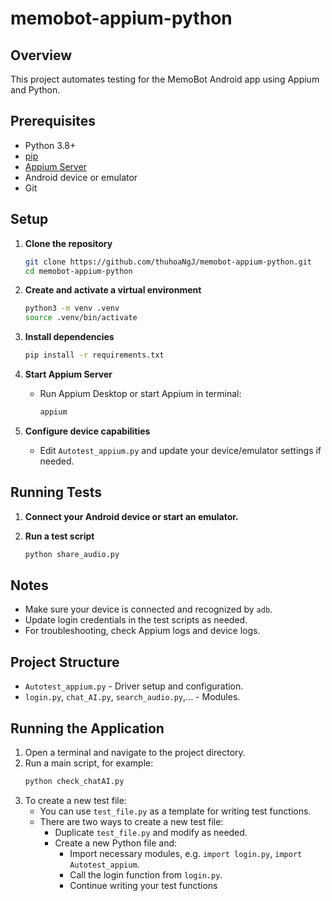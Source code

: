# memobot-appium-python

## Overview
This project automates testing for the MemoBot Android app using Appium and Python.

## Prerequisites

- Python 3.8+
- [pip](https://pip.pypa.io/en/stable/)
- [Appium Server](https://appium.io/)
- Android device or emulator
- Git

## Setup

1. **Clone the repository**
   ```sh
   git clone https://github.com/thuhoaNgJ/memobot-appium-python.git
   cd memobot-appium-python
   ```

2. **Create and activate a virtual environment**
   ```sh
   python3 -m venv .venv
   source .venv/bin/activate
   ```

3. **Install dependencies**
   ```sh
   pip install -r requirements.txt
   ```

4. **Start Appium Server**
   - Run Appium Desktop or start Appium in terminal:
     ```sh
     appium
     ```

5. **Configure device capabilities**
   - Edit `Autotest_appium.py` and update your device/emulator settings if needed.

## Running Tests

1. **Connect your Android device or start an emulator.**

2. **Run a test script**
   ```sh
   python share_audio.py
   ```

## Notes

- Make sure your device is connected and recognized by `adb`.
- Update login credentials in the test scripts as needed.
- For troubleshooting, check Appium logs and device logs.

## Project Structure

- `Autotest_appium.py` - Driver setup and configuration.
- `login.py`, `chat_AI.py`, `search_audio.py`,... - Modules.

## Running the Application

1. Open a terminal and navigate to the project directory.
2. Run a main script, for example:
   ```sh
   python check_chatAI.py
   ```
3. To create a new test file:
   - You can use `test_file.py` as a template for writing test functions.
   - There are two ways to create a new test file:
     - Duplicate `test_file.py` and modify as needed.
     - Create a new Python file and:
       - Import necessary modules, e.g. `import login.py`, `import Autotest_appium`.
       - Call the login function from `login.py`.
       - Continue writing your test functions
